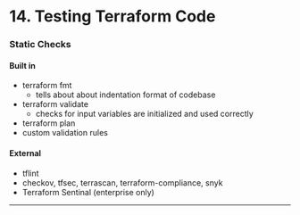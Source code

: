 # 14. Testing Terraform Code

### Static Checks

#### Built in

* terraform fmt
  * tells about about indentation format of codebase
* terraform validate
  * checks for input variables are initialized and used correctly
* terraform plan
* custom validation rules

#### External

* tflint
* checkov, tfsec, terrascan, terraform-compliance, snyk
* Terraform Sentinal (enterprise only)

***
